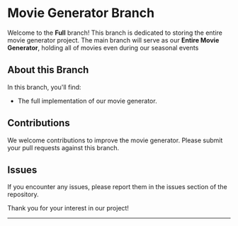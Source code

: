 # Movie Generator Branch

Welcome to the **Full** branch! This branch is dedicated to storing the entire movie generator project. The main branch will serve as our **Entire Movie Generator**, holding all of movies even during our seasonal events

## About this Branch

In this branch, you'll find:

- The full implementation of our movie generator.

## Contributions

We welcome contributions to improve the movie generator. Please submit your pull requests against this branch.

## Issues

If you encounter any issues, please report them in the issues section of the repository.

Thank you for your interest in our project!

---

